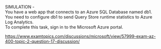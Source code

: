SIMULATION -<br/>You have a web app that connects to an Azure SQL Database named db1.<br/>You need to configure db1 to send Query Store runtime statistics to Azure Log Analytics.<br/>To complete this task, sign in to the Microsoft Azure portal.<br/><p><a href="https://www.examtopics.com/discussions/microsoft/view/57999-exam-az-400-topic-2-question-17-discussion/">https://www.examtopics.com/discussions/microsoft/view/57999-exam-az-400-topic-2-question-17-discussion/</a></p><script src="https://giscus.app/client.js"                    data-repo="azsamples/az204"                    data-repo-id="R_kgDOMRXzDQ"                    data-category="General"                    data-category-id="DIC_kwDOMRXzDc4Cgi27"                    data-mapping="pathname"                    data-strict="0"                    data-reactions-enabled="0"                    data-emit-metadata="0"                    data-input-position="bottom"                    data-theme="preferred_color_scheme"                    data-lang="en"                    crossorigin="anonymous"                    async>                    </script>